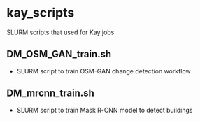 # kay_scripts
SLURM scripts that used for Kay jobs


## DM_OSM_GAN_train.sh
* SLURM script to train OSM-GAN change detection workflow


## DM_mrcnn_train.sh
* SLURM script to train Mask R-CNN model to detect buildings

